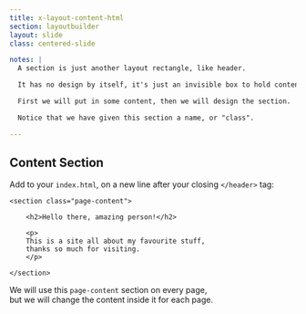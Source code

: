 ```yaml
---
title: x-layout-content-html
section: layoutbuilder
layout: slide
class: centered-slide

notes: |
  A section is just another layout rectangle, like header.

  It has no design by itself, it's just an invisible box to hold content.

  First we will put in some content, then we will design the section.

  Notice that we have given this section a name, or "class".

---
```


## Content Section

Add to your `index.html`, on a new line after your closing `</header>` tag:

    <section class="page-content">

        <h2>Hello there, amazing person!</h2>

        <p>
        This is a site all about my favourite stuff, 
        thanks so much for visiting.
        </p>

    </section>

We will use this `page-content` section on every page,<br>
but we will change the content inside it for each page.
